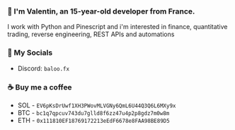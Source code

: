 ### 🤵 I'm Valentin, an 15-year-old developer from France.

I work with Python and Pinescript and i'm interested in finance, quantitative trading, reverse engineering, REST APIs and automations

### 💌 My Socials

- Discord: `baloo.fx`

### ☕ Buy me a coffee

- SOL - `EV6pKsDrUwf1XH3PWovMLVGNy6QmL6U44Q3Q6L6MXy9x`
- BTC - `bc1q7qpcuv743du7glld8f6zz47u4p2p8gdz7m0w8m`
- ETH - `0x111810EF18769172213eEdF6678e8FAA98BE89D5`
